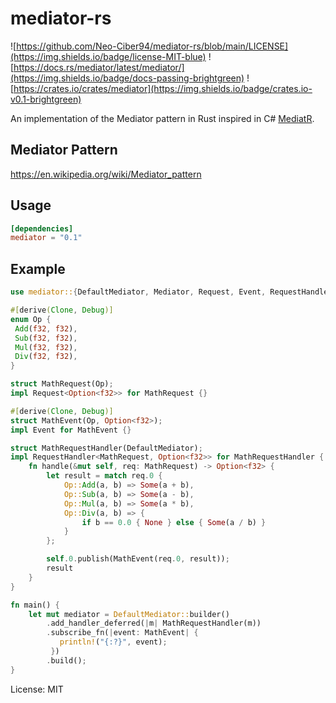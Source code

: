 # mediator-rs
![https://github.com/Neo-Ciber94/mediator-rs/blob/main/LICENSE](https://img.shields.io/badge/license-MIT-blue)
![https://docs.rs/mediator/latest/mediator/](https://img.shields.io/badge/docs-passing-brightgreen)
![https://crates.io/crates/mediator](https://img.shields.io/badge/crates.io-v0.1-brightgreen)

An implementation of the Mediator pattern in Rust
inspired in C# [MediatR](https://github.com/jbogard/MediatR).

## Mediator Pattern
https://en.wikipedia.org/wiki/Mediator_pattern

## Usage
```toml
[dependencies]
mediator = "0.1"
```

## Example
```rust
use mediator::{DefaultMediator, Mediator, Request, Event, RequestHandler, EventHandler};

#[derive(Clone, Debug)]
enum Op {
 Add(f32, f32),
 Sub(f32, f32),
 Mul(f32, f32),
 Div(f32, f32),
}

struct MathRequest(Op);
impl Request<Option<f32>> for MathRequest {}

#[derive(Clone, Debug)]
struct MathEvent(Op, Option<f32>);
impl Event for MathEvent {}

struct MathRequestHandler(DefaultMediator);
impl RequestHandler<MathRequest, Option<f32>> for MathRequestHandler {
    fn handle(&mut self, req: MathRequest) -> Option<f32> {
        let result = match req.0 {
            Op::Add(a, b) => Some(a + b),
            Op::Sub(a, b) => Some(a - b),
            Op::Mul(a, b) => Some(a * b),
            Op::Div(a, b) => {
                if b == 0.0 { None } else { Some(a / b) }
            }
        };

        self.0.publish(MathEvent(req.0, result));
        result
    }
}

fn main() {
    let mut mediator = DefaultMediator::builder()
        .add_handler_deferred(|m| MathRequestHandler(m))
        .subscribe_fn(|event: MathEvent| {
           println!("{:?}", event);
         })
        .build();
}
```

License: MIT